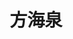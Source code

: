 ---
# Display name

title: 方海泉
user_groups: ["Current Post-Doc"]



organizations:
- name: 2017- 

Interests:
- Artificial intelligence

---